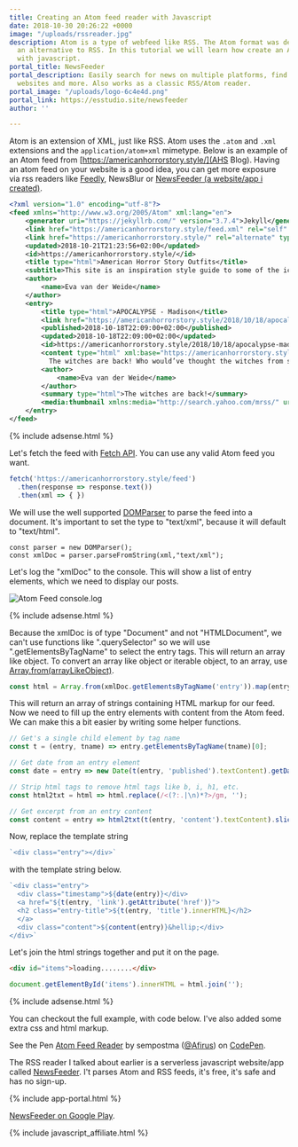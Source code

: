 ```yaml
---
title: Creating an Atom feed reader with Javascript
date: 2018-10-30 20:26:22 +0000
image: "/uploads/rssreader.jpg"
description: Atom is a type of webfeed like RSS. The Atom format was developed as
  an alternative to RSS. In this tutorial we will learn how create an Atom feed reader
  with javascript.
portal_title: NewsFeeder
portal_description: Easily search for news on multiple platforms, find feeds on popular
  websites and more. Also works as a classic RSS/Atom reader.
portal_image: "/uploads/logo-6c4e4d.png"
portal_link: https://esstudio.site/newsfeeder
author: ''

---
```

Atom is an extension of XML, just like RSS. Atom uses the `.atom` and `.xml` extensions and the `application/atom+xml` mimetype. Below is an example of an Atom feed from [https://americanhorrorstory.style/](AHS Blog). Having an atom feed on your website is a good idea, you can get more exposure via rss readers like [Feedly](https://feedly.com/i/subscription/feed%2Fhttps%3A%2F%2Famericanhorrorstory.style%2Ffeed), NewsBlur or [NewsFeeder (a website/app i created)](https://esstudio.site/newsfeeder/).

```xml
<?xml version="1.0" encoding="utf-8"?>
<feed xmlns="http://www.w3.org/2005/Atom" xml:lang="en">
    <generator uri="https://jekyllrb.com/" version="3.7.4">Jekyll</generator>
    <link href="https://americanhorrorstory.style/feed.xml" rel="self" type="application/atom+xml" />
    <link href="https://americanhorrorstory.style/" rel="alternate" type="text/html" hreflang="en" />
    <updated>2018-10-21T21:23:56+02:00</updated>
    <id>https://americanhorrorstory.style/</id>
    <title type="html">American Horror Story Outfits</title>
    <subtitle>This site is an inspiration style guide to some of the iconic American Horror Story characters. Read about the characters and their unique clothing style.</subtitle>
    <author>
        <name>Eva van der Weide</name>
    </author>
    <entry>
        <title type="html">APOCALYPSE - Madison</title>
        <link href="https://americanhorrorstory.style/2018/10/18/apocalypse-madison.html" rel="alternate" type="text/html" title="APOCALYPSE - Madison" />
        <published>2018-10-18T22:09:00+02:00</published>
        <updated>2018-10-18T22:09:00+02:00</updated>
        <id>https://americanhorrorstory.style/2018/10/18/apocalypse-madison</id>
        <content type="html" xml:base="https://americanhorrorstory.style/2018/10/18/apocalypse-madison.html">
          The witches are back! Who would’ve thought the witches from season 3 would make a comeback in season 8 of American Horror Story (named: Apocalypse).</content>
        <author>
            <name>Eva van der Weide</name>
        </author>
        <summary type="html">The witches are back!</summary>
        <media:thumbnail xmlns:media="http://search.yahoo.com/mrss/" url="https://americanhorrorstory.style/images/meta-icons/android-chrome-512x512.png" />
    </entry>
</feed>
```

{% include adsense.html %}

Let's fetch the feed with [Fetch API](https://developer.mozilla.org/en-US/docs/Web/API/Fetch_API). You can use any valid Atom feed you want.

```javascript
fetch('https://americanhorrorstory.style/feed')
  .then(response => response.text())
  .then(xml => { })
```

We will use the well supported [DOMParser](https://developer.mozilla.org/en-US/docs/Web/API/DOMParser) to parse the feed into a document. It's important to set the type to "text/xml", because it will default to "text/html".

```javacript
const parser = new DOMParser();
const xmlDoc = parser.parseFromString(xml,"text/xml");
```

Let's log the "xmlDoc" to the console. This will show a list of entry elements, which we need to display our posts.

![Atom Feed console.log](/uploads/rssfeed.PNG)

{% include adsense.html %}

Because the xmlDoc is of type "Document" and not "HTMLDocument", we can't use functions like ".querySelector" so we will use ".getElementsByTagName" to select the entry tags. This will return an array like object. To convert an array like object or iterable object, to an array, use [Array.from(arrayLikeObject)](https://developer.mozilla.org/en-US/docs/Web/JavaScript/Reference/Global_Objects/Array/from).

```javascript
const html = Array.from(xmlDoc.getElementsByTagName('entry')).map(entry => `<div class="entry"></div>`);
```

This will return an array of strings containing HTML markup for our feed. Now we need to fill up the entry elements with content from the Atom feed. We can make this a bit easier by writing some helper functions.

```javascript
// Get's a single child element by tag name
const t = (entry, tname) => entry.getElementsByTagName(tname)[0];

// Get date from an entry element
const date = entry => new Date(t(entry, 'published').textContent).getDate();

// Strip html tags to remove html tags like b, i, h1, etc.
const html2txt = html => html.replace(/<(?:.|\n)*?>/gm, '');

// Get excerpt from an entry content
const content = entry => html2txt(t(entry, 'content').textContent).slice(0, 200);
```

Now, replace the template string

```javascript
`<div class="entry"></div>`
```

with the template string below.

```javascript
`<div class="entry">
  <div class="timestamp">${date(entry)}</div>
  <a href="${t(entry, 'link').getAttribute('href')}">
  <h2 class="entry-title">${t(entry, 'title').innerHTML}</h2>
  </a>
  <div class="content">${content(entry)}&hellip;</div>
</div>`
```

Let's join the html strings together and put it on the page.

```html
<div id="items">loading........</div>
```

```javascript
document.getElementById('items').innerHTML = html.join('');
```

{% include adsense.html %}

You can checkout the full example, with code below. I've also added some extra css and html markup.

<p data-height="265" data-theme-id="0" data-slug-hash="mzYKYW" data-default-tab="css,result" data-user="Afirus" data-pen-title="Atom Feed Reader" class="codepen">See the Pen <a href="https://codepen.io/Afirus/pen/mzYKYW/">Atom Feed Reader</a> by sempostma (<a href="https://codepen.io/Afirus">@Afirus</a>) on <a href="https://codepen.io">CodePen</a>.</p>
<script async src="https://static.codepen.io/assets/embed/ei.js"></script>

The RSS reader I talked about earlier is a serverless javascript website/app called [NewsFeeder](https://esstudio.site/newsfeeder/). I't parses Atom and RSS feeds, it's free, it's safe and has no sign-up.

{% include app-portal.html %}

[NewsFeeder on Google Play](https://play.google.com/store/apps/details?id=com.EchoSierraStudio.Newsfeeder).

{% include javascript_affiliate.html %}